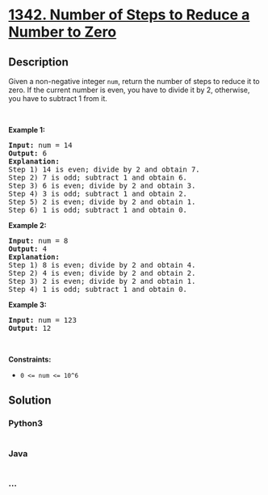 # [1342. Number of Steps to Reduce a Number to Zero](https://leetcode.com/problems/number-of-steps-to-reduce-a-number-to-zero)

## Description
<p>Given a non-negative integer <code>num</code>, return the number of steps to reduce it to zero. If the current number is even, you have to divide it by 2, otherwise, you have to subtract 1 from it.</p>

<p>&nbsp;</p>
<p><strong>Example 1:</strong></p>

<pre>
<strong>Input:</strong> num = 14
<strong>Output:</strong> 6
<strong>Explanation:</strong>&nbsp;
Step 1) 14 is even; divide by 2 and obtain 7.&nbsp;
Step 2) 7 is odd; subtract 1 and obtain 6.
Step 3) 6 is even; divide by 2 and obtain 3.&nbsp;
Step 4) 3 is odd; subtract 1 and obtain 2.&nbsp;
Step 5) 2 is even; divide by 2 and obtain 1.&nbsp;
Step 6) 1 is odd; subtract 1 and obtain 0.
</pre>

<p><strong>Example 2:</strong></p>

<pre>
<strong>Input:</strong> num = 8
<strong>Output:</strong> 4
<strong>Explanation:</strong>&nbsp;
Step 1) 8 is even; divide by 2 and obtain 4.&nbsp;
Step 2) 4 is even; divide by 2 and obtain 2.&nbsp;
Step 3) 2 is even; divide by 2 and obtain 1.&nbsp;
Step 4) 1 is odd; subtract 1 and obtain 0.
</pre>

<p><strong>Example 3:</strong></p>

<pre>
<strong>Input:</strong> num = 123
<strong>Output:</strong> 12
</pre>

<p>&nbsp;</p>
<p><strong>Constraints:</strong></p>

<ul>
	<li><code>0 &lt;= num &lt;= 10^6</code></li>
</ul>



## Solution
<!-- Type common method here -->


### Python3
<!-- Type special method here -->

```python

```

### Java
<!-- Type special method here -->

```java

```

### ...
```

```

